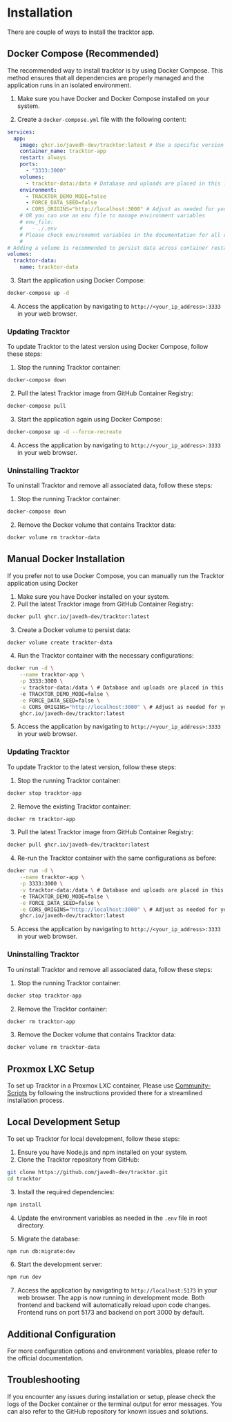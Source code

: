 # Installation
There are couple of ways to install the tracktor app.

## Docker Compose (Recommended)
The recommended way to install tracktor is by using Docker Compose. This method ensures that all dependencies are properly managed and the application runs in an isolated environment.

1. Make sure you have Docker and Docker Compose installed on your system.

2. Create a `docker-compose.yml` file with the following content:

```yaml
services:
  app:
    image: ghcr.io/javedh-dev/tracktor:latest # Use a specific version tag for production
    container_name: tracktor-app
    restart: always
    ports:
      - "3333:3000"
    volumes:
      - tracktor-data:/data # Database and uploads are placed in this location
    environment:
      - TRACKTOR_DEMO_MODE=false
      - FORCE_DATA_SEED=false
      - CORS_ORIGINS="http://localhost:3000" # Adjust as needed for your setup
    # OR you can use an env file to manage environment variables
    # env_file:
    #   - ./.env
    # Please check environemnt variables in the documentation for all configuration options
    #
# Adding a volume is recommended to persist data across container restarts
volumes:
  tracktor-data:
    name: tracktor-data
```

3. Start the application using Docker Compose:

```bash
docker-compose up -d
```
4. Access the application by navigating to `http://<your_ip_address>:3333` in your web browser.

### Updating Tracktor
To update Tracktor to the latest version using Docker Compose, follow these steps:
1. Stop the running Tracktor container:
```bash
docker-compose down
```
2. Pull the latest Tracktor image from GitHub Container Registry:
```bash
docker-compose pull
```
3. Start the application again using Docker Compose:
```bash
docker-compose up -d --force-recreate
```
4. Access the application by navigating to `http://<your_ip_address>:3333` in your web browser.

### Uninstalling Tracktor
To uninstall Tracktor and remove all associated data, follow these steps:
1. Stop the running Tracktor container:
```bash
docker-compose down
```
2. Remove the Docker volume that contains Tracktor data:
```bash
docker volume rm tracktor-data
```


## Manual Docker Installation
If you prefer not to use Docker Compose, you can manually run the Tracktor application using Docker
1. Make sure you have Docker installed on your system.
2. Pull the latest Tracktor image from GitHub Container Registry:

```bash
docker pull ghcr.io/javedh-dev/tracktor:latest
```

3. Create a Docker volume to persist data:

```bash
docker volume create tracktor-data
```

4. Run the Tracktor container with the necessary configurations:

```bash
docker run -d \
    --name tracktor-app \
    -p 3333:3000 \
    -v tracktor-data:/data \ # Database and uploads are placed in this location
    -e TRACKTOR_DEMO_MODE=false \
    -e FORCE_DATA_SEED=false \
    -e CORS_ORIGINS="http://localhost:3000" \ # Adjust as needed for your setup
    ghcr.io/javedh-dev/tracktor:latest
```
5. Access the application by navigating to `http://<your_ip_address>:3333` in your web browser.

### Updating Tracktor
To update Tracktor to the latest version, follow these steps:
1. Stop the running Tracktor container:

```bash
docker stop tracktor-app
```
2. Remove the existing Tracktor container:

```bash
docker rm tracktor-app
```
3. Pull the latest Tracktor image from GitHub Container Registry:
```bash
docker pull ghcr.io/javedh-dev/tracktor:latest
```
4. Re-run the Tracktor container with the same configurations as before:
```bash
docker run -d \
    --name tracktor-app \
    -p 3333:3000 \
    -v tracktor-data:/data \ # Database and uploads are placed in this location
    -e TRACKTOR_DEMO_MODE=false \
    -e FORCE_DATA_SEED=false \
    -e CORS_ORIGINS="http://localhost:3000" \ # Adjust as needed for your setup
    ghcr.io/javedh-dev/tracktor:latest
```
5. Access the application by navigating to `http://<your_ip_address>:3333` in your web browser.

### Uninstalling Tracktor
To uninstall Tracktor and remove all associated data, follow these steps:
1. Stop the running Tracktor container:
```bash
docker stop tracktor-app
```
2. Remove the Tracktor container:
```bash
docker rm tracktor-app
```
3. Remove the Docker volume that contains Tracktor data:
```bash
docker volume rm tracktor-data
```

## Proxmox LXC Setup
To set up Tracktor in a Proxmox LXC container, Please use [Community-Scripts](https://community-scripts.github.io/ProxmoxVE/scripts?id=tracktor) by following the instructions provided there for a streamlined installation process.

## Local Development Setup
To set up Tracktor for local development, follow these steps:

1. Ensure you have Node.js and npm installed on your system.
2. Clone the Tracktor repository from GitHub:

```bash
git clone https://github.com/javedh-dev/tracktor.git
cd tracktor
```
3. Install the required dependencies:

```bash
npm install
```
4. Update the environment variables as needed in the `.env` file in root directory.

5. Migrate the database:
```bash
npm run db:migrate:dev
```

6. Start the development server:
```bash
npm run dev
```

7. Access the application by navigating to `http://localhost:5173` in your web browser.
The app is now running in development mode. Both frontend and backend will automatically reload upon code changes. Frontend runs on port 5173 and backend on port 3000 by default.

## Additional Configuration
For more configuration options and environment variables, please refer to the official documentation.

## Troubleshooting
If you encounter any issues during installation or setup, please check the logs of the Docker container or the terminal output for error messages. You can also refer to the GitHub repository for known issues and solutions.
